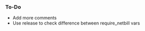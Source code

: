 ### To-Do
<ul>
<li>Add more comments</li>
<li>Use release to check difference between require_netbill vars</li>
</ul>
